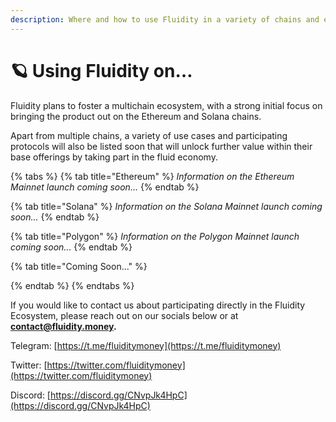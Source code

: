 ```yaml
---
description: Where and how to use Fluidity in a variety of chains and ecosystems
---
```


# 🪐 Using Fluidity on…

Fluidity plans to foster a multichain ecosystem, with a strong initial focus on bringing the product out on the Ethereum and Solana chains.

Apart from multiple chains, a variety of use cases and participating protocols will also be listed soon that will unlock further value within their base offerings by taking part in the fluid economy.

{% tabs %}
{% tab title="Ethereum" %}
_Information on the Ethereum Mainnet launch coming soon..._
{% endtab %}

{% tab title="Solana" %}
_Information on the Solana Mainnet launch coming soon..._
{% endtab %}

{% tab title="Polygon" %}
_Information on the Polygon Mainnet launch coming soon..._
{% endtab %}

{% tab title="Coming Soon..." %}

{% endtab %}
{% endtabs %}

If you would like to contact us about participating directly in the Fluidity Ecosystem, please reach out on our socials below or at **contact@fluidity.money.**

Telegram: [https://t.me/fluiditymoney](https://t.me/fluiditymoney)

Twitter: [https://twitter.com/fluiditymoney](https://twitter.com/fluiditymoney)

Discord: [https://discord.gg/CNvpJk4HpC](https://discord.gg/CNvpJk4HpC)

